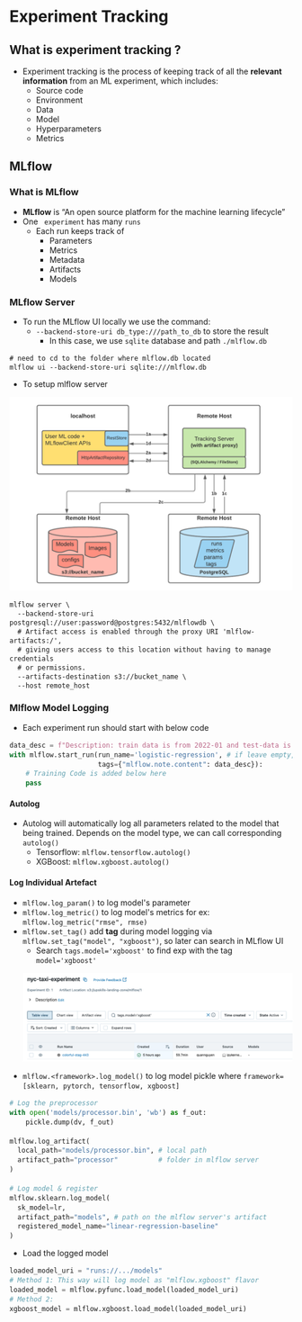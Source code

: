 # Experiment Tracking

## What is experiment tracking ?

- Experiment tracking is the process of keeping track of all the **relevant information** from an ML experiment, which includes:
  - Source code
  - Environment
  - Data
  - Model
  - Hyperparameters
  - Metrics

## MLflow

### What is MLflow

- **MLflow** is “An open source platform for the machine learning lifecycle”
- One ` experiment` has many `runs`
  - Each run keeps track of
    - Parameters
    - Metrics
    - Metadata
    - Artifacts
    - Models

### MLflow Server

- To run the MLflow UI locally we use the command:
  - `--backend-store-uri db_type:///path_to_db` to store the result
    - In this case, we use `sqlite` database and path `./mlflow.db`

```
# need to cd to the folder where mlflow.db located
mlflow ui --backend-store-uri sqlite:///mlflow.db
```

- To setup mlflow server
<p align="center"><img src="../assets/img/mlflow_server.png"></p>

```shell
mlflow server \
  --backend-store-uri postgresql://user:password@postgres:5432/mlflowdb \
  # Artifact access is enabled through the proxy URI 'mlflow-artifacts:/',
  # giving users access to this location without having to manage credentials
  # or permissions.
  --artifacts-destination s3://bucket_name \
  --host remote_host
```

### Mlflow Model Logging

- Each experiment run should start with below code

```Python
data_desc = f"Description: train data is from 2022-01 and test-data is from 2022-02"
with mlflow.start_run(run_name='logistic-regression', # if leave empty, mlflow will choose a random name for each exp run
                      tags={"mlflow.note.content": data_desc}):
    # Training Code is added below here
    pass

```

#### Autolog

- Autolog will automatically log all parameters related to the model that being trained. Depends on the model type, we can call corresponding `autolog()`
  - Tensorflow: `mlflow.tensorflow.autolog()`
  - XGBoost: `mlflow.xgboost.autolog()`

#### Log Individual Artefact

- `mlflow.log_param()` to log model's parameter
- `mlflow.log_metric()` to log model's metrics for ex: `mlflow.log_metric("rmse", rmse)`
- `mlflow.set_tag()` add **tag** during model logging via `mlflow.set_tag("model", "xgboost")`, so later can search in MLflow UI
  - Search `tags.model='xgboost'` to find exp with the tag `model='xgboost'`
  <p align="center"><img src="../assets/img/mlflow_tag.png"></p>
- `mlflow.<framework>.log_model()` to log model pickle where `framework=[sklearn, pytorch, tensorflow, xgboost]`

```Python
# Log the preprocessor
with open('models/processor.bin', 'wb') as f_out:
    pickle.dump(dv, f_out)

mlflow.log_artifact(
  local_path="models/processor.bin", # local path
  artifact_path="processor"          # folder in mlflow server
)

# Log model & register
mlflow.sklearn.log_model(
  sk_model=lr,
  artifact_path="models", # path on the mlflow server's artifact
  registered_model_name="linear-regression-baseline"
)
```
- Load the logged model
```Python
loaded_model_uri = "runs://.../models"
# Method 1: This way will log model as "mlflow.xgboost" flavor
loaded_model = mlflow.pyfunc.load_model(loaded_model_uri)
# Method 2:
xgboost_model = mlflow.xgboost.load_model(loaded_model_uri)

```